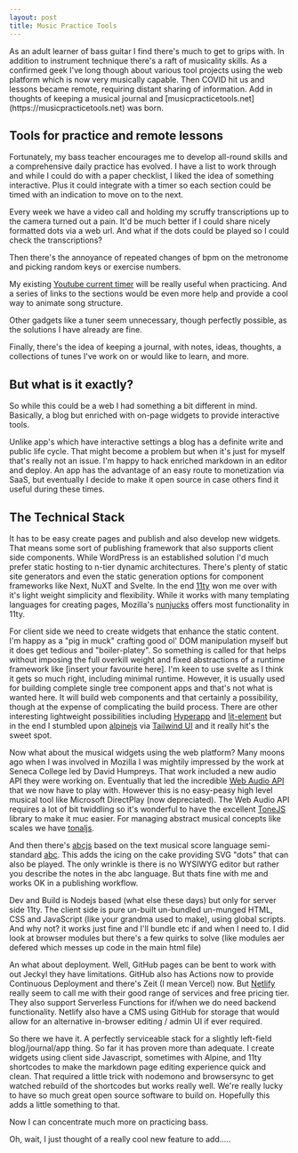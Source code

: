 ```yaml
---
layout: post
title: Music Practice Tools
---
```


<div class="message">
As an adult learner of bass guitar I find there's much to get to grips with. In addition to instrument technique there's a raft of musicality skills. As a confirmed geek I've long though about various tool projects using the web platform which is now very musically capable. Then COVID hit us and lessons became remote, requiring distant sharing of information. Add in thoughts of keeping a musical journal and [musicpracticetools.net](https://musicpracticetools.net) was born.
</div>

## Tools for practice and remote lessons

Fortunately, my bass teacher encourages me to develop all-round skills and a comprehensive daily practice has evolved. I have a list to work through and while I could do with a paper checklist, I liked the idea of something interactive. Plus it could integrate with a timer so each section could be timed with an indication to move on to the next.

Every week we have a video call and holding my scruffy transcriptions up to the camera turned out a pain. It'd be much better if I could share nicely formatted dots via a web url. And what if the dots could be played so I could check the transcriptions?

Then there's the annoyance of repeated changes of bpm on the metronome and picking random keys or exercise numbers.

My existing [Youtube current timer](https://github.com/music-practice-tools/youtube-current-time) will be really useful when practicing. And a series of links to the sections would be even more help and provide a cool way to animate song structure.

Other gadgets like a tuner seem unnecessary, though perfectly possible, as the solutions I have already are fine.

Finally, there's the idea of keeping a journal, with notes, ideas, thoughts, a collections of tunes I've work on or would like to learn, and more.

## But what is it exactly?

So while this could be a web I had something a bit different in mind. Basically, a blog but enriched with on-page widgets to provide interactive tools.

Unlike app's which have interactive settings a blog has a definite write and public life cycle. That might become a problem but when it's just for myself that's really not an issue. I'm happy to hack enriched markdown in an editor and deploy. An app has the advantage of an easy route to monetization via SaaS, but eventually I decide to make it open source in case others find it useful during these times.

## The Technical Stack

It has to be easy create pages and publish and also develop new widgets. That means some sort of publishing framework that also supports client side components. While WordPress is an established solution I'd much prefer static hosting to n-tier dynamic architectures. There's plenty of static site generators and even the static generation options for component frameworks like Next, NuXT and Svelte. In the end [11ty](https://www.11ty.dev/) won me over with it's light weight simplicity and flexibility. While it works with many templating languages for creating pages, Mozilla's [nunjucks](https://mozilla.github.io/nunjucks/) offers most functionality in 11ty.

For client side we need to create widgets that enhance the static content. I'm happy as a "pig in muck" crafting good ol' DOM manipulation myself but it does get tedious and "boiler-platey". So something is called for that helps without imposing the full overkill weight and fixed abstractions of a runtime framework like [insert your favourite here]. I'm keen to use svelte as I think it gets so much right, including minimal runtime. However, it is usually used for building complete single tree component apps and that's not what is wanted here. It will build web components and that certainly a possibility, though at the expense of complicating the build process. There are other interesting lightweight possibilities including [Hyperapp](https://hyperapp.dev/) and [lit-element](https://lit-element.polymer-project.org/) but in the end I stumbled upon [alpinejs](https://github.com/alpinejs/alpine) via [Tailwind UI](https://tailwindui.com/) and it really hit's the sweet spot.

Now what about the musical widgets using the web platform? Many moons ago when I was involved in Mozilla I was mightily impressed by the work at Seneca College led by David Humpreys. That work included a new audio API they were working on. Eventually that led the incredible [Web Audio API](https://developer.mozilla.org/en-US/docs/Web/API/Web_Audio_API) that we now have to play with. However this is no easy-peasy high level musical tool like Microsoft DirectPlay (now depreciated). The Web Audio API requires a lot of bit twiddling so it's wonderful to have the excellent [ToneJS](https://tonejs.github.io/) library to make it muc easier. For managing abstract musical concepts like scales we have [tonaljs](https://github.com/tonaljs/tonal).

And then there's [abcjs](https://paulrosen.github.io/abcjs/) based on the text musical score language semi-standard [abc](http://abcnotation.com/wiki/abc:standard:v2.1#first_and_second_repeats). This adds the icing on the cake providing SVG "dots" that can also be played. The only wrinkle is there is no WYSIWYG editor but rather you describe the notes in the abc language. But thats fine with me and works OK in a publishing workflow.

Dev and Build is Nodejs based (what else these days) but only for server side 11ty. The client side is pure un-built un-bundled un-munged HTML, CSS and JavaScript (like your grandma used to make), using global scripts. And why not? it works just fine and I'll bundle etc if and when I need to. I did look at browser modules but there's a few quirks to solve (like modules aer defered which messes up code in the main html file)

An what about deployment. Well, GitHub pages can be bent to work with out Jeckyl they have limitations. GitHub also has Actions now to provide Continuous Deployment and there's Zeit (I mean Vercel) now. But [Netlify](https://www.netlify.com/) really seem to call me with their good range of services and free pricing tier. They also support Serverless Functions for if/when we do need backend functionality. Netlify also have a CMS using GitHub for storage that would allow for an alternative in-browser editing / admin UI if ever required.

So there we have it. A perfectly serviceable stack for a slightly left-field blog/journal/app thing. So far it has  proven more than adequate. I create widgets using client side Javascript, sometimes with Alpine, and 11ty shortcodes to make the markdown page editing experience quick and clean. That required a little trick with nodemono and browsersync to get watched rebuild of the shortcodes but works really well. We're really lucky to have so much great open source software to build on. Hopefully this adds a little something to that.

Now I can concentrate much more on practicing bass.

Oh, wait, I just thought of a really cool new feature to add.....
